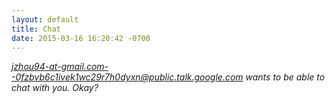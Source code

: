 ```yaml
---
layout: default
title: Chat
date: 2015-03-16 16:20:42 -0700
---
```


*jzhou94-at-gmail.com--0fzbvb6c1ivek1wc29r7h0dyxn@public.talk.google.com wants to be able to chat with you. Okay?*
